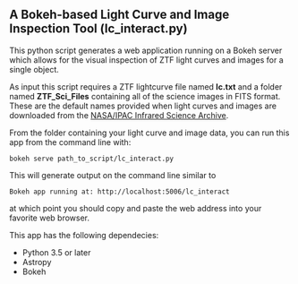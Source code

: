 ## A Bokeh-based Light Curve and Image Inspection Tool (lc_interact.py)

This python script generates a web application running on a Bokeh server which allows for the visual inspection of ZTF light curves and images for a single object.

As input this script requires a ZTF lightcurve file named **lc.txt** and a folder named **ZTF_Sci_Files** containing all of the science images in FITS format.  These are the default names provided when light curves and images are downloaded from the [NASA/IPAC Infrared Science Archive](https://irsa.ipac.caltech.edu/Missions/ztf.html). 

From the folder containing your light curve and image data, you can run this app from the command line with:

```
bokeh serve path_to_script/lc_interact.py
```

This will generate output on the command line similar to 

```
Bokeh app running at: http://localhost:5006/lc_interact
```

at which point you should copy and paste the web address into your favorite web browser.

This app has the following dependecies:

* Python 3.5 or later
* Astropy
* Bokeh

